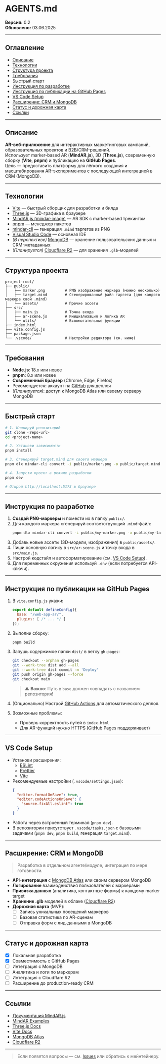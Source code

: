 # AGENTS.md

**Версия:** 0.2  
**Обновлено:** 03.06.2025

---

## Оглавление

- [Описание](#описание)
- [Технологии](#технологии)
- [Структура проекта](#структура-проекта)
- [Требования](#требования)
- [Быстрый старт](#быстрый-старт)
- [Инструкция по разработке](#инструкция-по-разработке)
- [Инструкция по публикации на GitHub Pages](#инструкция-по-публикации-на-github-pages)
- [VS Code Setup](#vs-code-setup)
- [Расширение: CRM и MongoDB](#расширение-crm-и-mongodb)
- [Статус и дорожная карта](#статус-и-дорожная-карта)
- [Ссылки](#ссылки)

---

## Описание

**AR-веб-приложение** для интерактивных маркетинговых кампаний, образовательных проектов и B2B/CRM-решений.  
Использует marker-based AR (**MindAR.js**), 3D (**Three.js**), современную сборку (**Vite**, **pnpm**) и публикацию на **GitHub Pages**.  
Цель — предоставить платформу для лёгкого создания и масштабирования AR-экспериментов с последующей интеграцией в CRM (MongoDB).

---

## Технологии

- [Vite](https://vitejs.dev/) — быстрый сборщик для разработки и билда
- [Three.js](https://threejs.org/) — 3D-графика в браузере
- [MindAR.js (mindar-image)](https://hiukim.github.io/mind-ar-js-doc/) — AR SDK с marker-based трекингом
- [pnpm](https://pnpm.io/) — менеджер пакетов
- [mindar-cli](https://github.com/hiukim/mind-ar-js/tree/main/packages/mindar-cli) — генерация `.mind` таргетов из PNG
- [Visual Studio Code](https://code.visualstudio.com/) — основная IDE
- *(В перспективе)* [MongoDB](https://www.mongodb.com/) — хранение пользовательских данных и CRM-метаданных
- *(Планируется)* [Cloudflare R2](https://www.cloudflare.com/products/r2/) — для хранения `.glb`-моделей

---

## Структура проекта

```plaintext
project-root/
├── public/
│   ├── marker.png         # PNG изображение маркера (можно несколько)
│   ├── target.mind        # Сгенерированный файл таргета (для каждого маркера свой .mind)
│   └── assets/            # Прочие ассеты
├── src/
│   ├── main.js            # Точка входа
│   ├── ar-scene.js        # Инициализация и логика AR
│   └── utils/             # Вспомогательные функции
├── index.html
├── vite.config.js
├── package.json
└── .vscode/               # Настройки редактора (см. ниже)
```

---

## Требования

- **Node.js**: 18.x или новее
- **pnpm**: 8.x или новее
- **Современный браузер** (Chrome, Edge, Firefox)
- Рекомендуется: аккаунт на [GitHub](https://github.com/) для деплоя  
- *(Планируется)*: доступ к MongoDB Atlas или своему серверу MongoDB

---

## Быстрый старт

```bash
# 1. Клонируй репозиторий
git clone <repo-url>
cd <project-name>

# 2. Установи зависимости
pnpm install

# 3. Сгенерируй target.mind для своего маркера
pnpm dlx mindar-cli convert -i public/marker.png -o public/target.mind

# 4. Запусти проект в режиме разработки
pnpm dev

# Открой http://localhost:5173 в браузере
```

---

## Инструкция по разработке

1. **Создай PNG-маркеры** и помести их в папку `public/`.
2. Для каждого маркера сгенерируй соответствующий `.mind`-файл:
   ```bash
   pnpm dlx mindar-cli convert -i public/my-marker.png -o public/my-target.mind
   ```
3. Добавь новые ассеты (3D-модели, изображения) в `public/assets/`.
4. Пиши основную логику в `src/ar-scene.js` и точку входа в `src/main.js`.
5. Настрой кодстайл и автоформатирование (см. [VS Code Setup](#vs-code-setup)).
6. Для переменных окружения используй `.env` (если потребуется API-ключи).

---

## Инструкция по публикации на GitHub Pages

1. В `vite.config.js` укажи:
    ```js
    export default defineConfig({
      base: "/web-app-ar/",
      plugins: [ /* ... */ ]
    });
    ```
2. Выполни сборку:
    ```bash
    pnpm build
    ```
3. Запушь содержимое папки `dist/` в ветку `gh-pages`:
    ```bash
    git checkout --orphan gh-pages
    git --work-tree dist add --all
    git --work-tree dist commit -m 'Deploy'
    git push origin gh-pages --force
    git checkout main
    ```
    > ⚠️ **Важно**: Путь в `base` должен совпадать с названием репозитория!

4. (Опционально) Настрой [GitHub Actions](https://docs.github.com/ru/actions) для автоматического деплоя.

5. Возможные проблемы:
   - Проверь корректность путей в `index.html`
   - Для AR-функций нужно HTTPS (GitHub Pages поддерживает)

---

## VS Code Setup

- Установи расширения:
  - [ESLint](https://marketplace.visualstudio.com/items?itemName=dbaeumer.vscode-eslint)
  - [Prettier](https://marketplace.visualstudio.com/items?itemName=esbenp.prettier-vscode)
  - [Vite](https://marketplace.visualstudio.com/items?itemName=antfu.vite)
- Рекомендуемые настройки (`.vscode/settings.json`):
    ```json
    {
      "editor.formatOnSave": true,
      "editor.codeActionsOnSave": {
        "source.fixAll.eslint": true
      }
    }
    ```
- Работа через встроенный терминал (`pnpm dev`).
- В репозитории присутствует `.vscode/tasks.json` с базовыми задачами (`pnpm dev`, `pnpm build`, генерация `target.mind`).

---

## Расширение: CRM и MongoDB

> Разработка в отдельном агенте/модуле, интеграция по мере готовности.

- **API-интеграция** с [MongoDB Atlas](https://www.mongodb.com/atlas) или своим сервером MongoDB
- **Логирование** взаимодействия пользователей с маркерами
- **Привязка данных** (аналитика, контактные формы) к каждому marker target
- **Хранение .glb** моделей в облаке ([Cloudflare R2](https://www.cloudflare.com/products/r2/))
- **Дорожная карта** (MVP):
  - [ ] Запись уникальных посещений маркеров
  - [ ] Базовая статистика по AR-сценам
  - [ ] Отправка форм с лид-данными в MongoDB

---

## Статус и дорожная карта

- [x] Локальная разработка  
- [x] Совместимость с GitHub Pages  
- [ ] Интеграция с MongoDB  
- [ ] Аналитика и логи по маркерам  
- [ ] Интеграция с Cloudflare R2  
- [ ] Расширение до production-ready CRM

---

## Ссылки

- [Документация MindAR.js](https://hiukim.github.io/mind-ar-js-doc/)
- [MindAR Examples](https://github.com/hiukim/mind-ar-js/tree/main/examples)
- [Three.js Docs](https://threejs.org/docs/index.html#manual/en/introduction/Creating-a-scene)
- [Vite Docs](https://vitejs.dev/guide/)
- [MongoDB Atlas](https://www.mongodb.com/atlas)
- [Cloudflare R2](https://www.cloudflare.com/products/r2/)

---

> Если появятся вопросы — см. [Issues](https://github.com/<your-org-or-user>/<repo>/issues) или обратись к мейнтейнеру.
